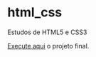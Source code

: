 # html_css
 Estudos de HTML5 e CSS3

 <a href="modulo 2/6index.html" target = "_self">Execute aqui</a> o projeto final.

